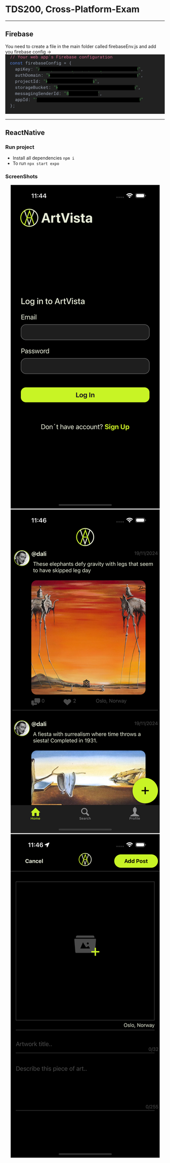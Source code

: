 # TDS200, Cross-Platform-Exam

<hr>

## Firebase
You need to create a file in the main folder called firebaseEnv.js
and add you firebase config ->
<img src="https://raw.githubusercontent.com/Jakub-G-Education/TDS200-Cross-Platform-Exam/refs/heads/main/screenshots/Screenshot%202024-12-11%20at%2011.56.31.png" />

<hr>

## ReactNative
### Run project
 * Install all dependencies ```npm i```
 * To run ```npx start expo```


### ScreenShots
<div flex="row" align="center">
  <img src="https://raw.githubusercontent.com/Jakub-G-Education/TDS200-Cross-Platform-Exam/refs/heads/main/screenshots/Simulator%20Screenshot%20-%20iPhone%2016%20Pro%20Max%20-%202024-12-11%20at%2011.44.46.png" />
  <img src="https://raw.githubusercontent.com/Jakub-G-Education/TDS200-Cross-Platform-Exam/refs/heads/main/screenshots/Simulator%20Screenshot%20-%20iPhone%2016%20Pro%20Max%20-%202024-12-11%20at%2011.46.15.png" />
  <img src="https://raw.githubusercontent.com/Jakub-G-Education/TDS200-Cross-Platform-Exam/refs/heads/main/screenshots/Simulator%20Screenshot%20-%20iPhone%2016%20Pro%20Max%20-%202024-12-11%20at%2011.46.59.png" />
</div>
